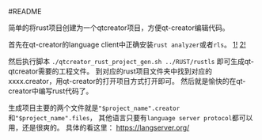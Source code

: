 #README

简单的将rust项目创建为一个qtcreator项目，方便qt-creator编辑代码。

首先在qt-creator的language client中正确安装`rust analyzer`或者`rls`。
[1!](img/rust-analyzer.png)
[2!](img/rust-lsp.png)

然后执行脚本 `./qtcreator_rust_project_gen.sh ../RUST/rustls`
即可生成qt-qtcreator需要的工程文件。
到对应的rust项目文件夹中找到对应的 xxxx.creator，用qt-creator的打开项目方式打开即可。
然后就是愉快的在qt-creator中编写rust代码了。

生成项目主要的两个文件就是`"$project_name".creator`和`"$project_name".files`，
其他语言只要有`language server protocol`都可以用，还是很爽的。
具体的看这里： https://langserver.org/
